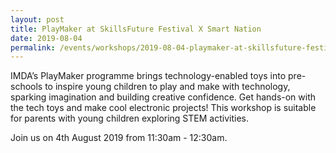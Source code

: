 ```yaml
---
layout: post
title: PlayMaker at SkillsFuture Festival X Smart Nation
date: 2019-08-04
permalink: /events/workshops/2019-08-04-playmaker-at-skillsfuture-festival2
---
```


IMDA’s PlayMaker programme brings technology-enabled toys into pre-schools to inspire young children to play and make with technology, sparking imagination and building creative confidence. Get hands-on with the tech toys and make cool electronic projects! This workshop is suitable for parents with young children exploring STEM activities.

Join us on 4th August 2019 from 11:30am - 12:30am.
